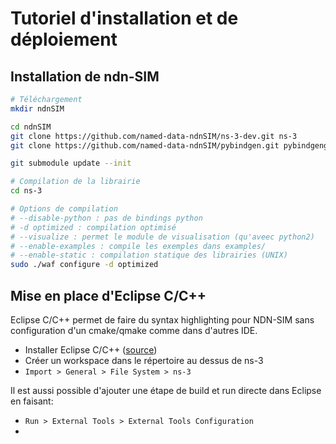 
# Tutoriel d'installation et de déploiement

## Installation de ndn-SIM

```sh
# Téléchargement
mkdir ndnSIM

cd ndnSIM
git clone https://github.com/named-data-ndnSIM/ns-3-dev.git ns-3 
git clone https://github.com/named-data-ndnSIM/pybindgen.git pybindgengit clone --recursive https://github.com/named-data-ndnSIM/ndnSIM.git ns-3/src/ndnSIM

git submodule update --init
```

```sh
# Compilation de la librairie
cd ns-3

# Options de compilation
# --disable-python : pas de bindings python
# -d optimized : compilation optimisé
# --visualize : permet le module de visualisation (qu'aveec python2)
# --enable-examples : compile les exemples dans examples/
# --enable-static : compilation statique des librairies (UNIX)
sudo ./waf configure -d optimized
```

## Mise en place d'Eclipse C/C++

Eclipse C/C++ permet de faire du syntax highlighting pour NDN-SIM sans configuration d'un cmake/qmake comme dans d'autres IDE.

- Installer Eclipse C/C++ ([source](https://www.eclipse.org/downloads/packages/release/helios/sr2/eclipse-ide-cc-developers))
- Créer un workspace dans le répertoire au dessus de ns-3
- `Import > General > File System > ns-3`

Il est aussi possible d'ajouter une étape de build et run directe dans Eclipse en faisant:

- `Run > External Tools > External Tools Configuration`
- 
